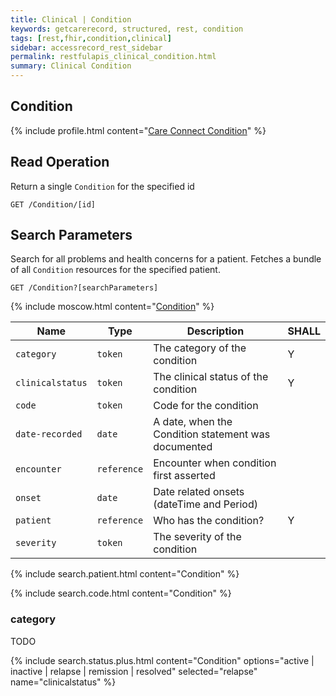 ```yaml
---
title: Clinical | Condition
keywords: getcarerecord, structured, rest, condition
tags: [rest,fhir,condition,clinical]
sidebar: accessrecord_rest_sidebar
permalink: restfulapis_clinical_condition.html
summary: Clinical Condition
---
```


## Condition ##

{% include profile.html content="[Care Connect Condition](http://www.interopen.org/candidate-profiles/care-connect/CareConnect-Condition-1.html)" %}

## Read Operation ##

Return a single `Condition` for the specified id

```http
GET /Condition/[id]
```

## Search Parameters ##

Search for all problems and health concerns for a patient. Fetches a bundle of all `Condition` resources for the specified patient.

```http
GET /Condition?[searchParameters]
```

{% include moscow.html content="[Condition](https://www.hl7.org/fhir/DSTU2/condition.html#search)" %}

| Name | Type | Description | SHALL |
|------|------|-------------|-------|
| `category` | `token` | The category of the condition | Y |
| `clinicalstatus` | `token` | The clinical status of the condition | Y |
| `code` | `token` | Code for the condition |  |
| `date-recorded` | `date` | A date, when the Condition statement was documented |  |
| `encounter` | `reference` | Encounter when condition first asserted |  |
| `onset` | `date` | Date related onsets (dateTime and Period) |  |
| `patient` | `reference` | Who has the condition? | Y |
| `severity` | `token` | The severity of the condition |  |

{% include search.patient.html content="Condition" %}

{% include search.code.html content="Condition" %}

### category ###

TODO

{% include search.status.plus.html content="Condition" options="active | inactive | relapse | remission | resolved" selected="relapse" name="clinicalstatus" %}
